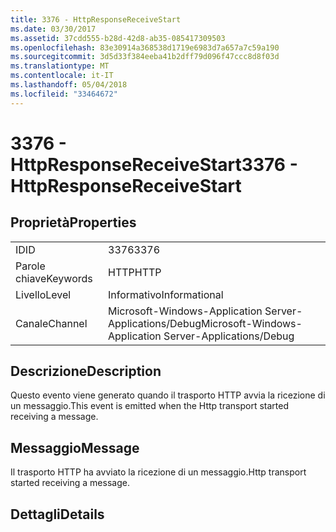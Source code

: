 ```yaml
---
title: 3376 - HttpResponseReceiveStart
ms.date: 03/30/2017
ms.assetid: 37cdd555-b28d-42d8-ab35-085417309503
ms.openlocfilehash: 83e30914a368538d1719e6983d7a657a7c59a190
ms.sourcegitcommit: 3d5d33f384eeba41b2dff79d096f47ccc8d8f03d
ms.translationtype: MT
ms.contentlocale: it-IT
ms.lasthandoff: 05/04/2018
ms.locfileid: "33464672"
---
```

# <a name="3376---httpresponsereceivestart"></a><span data-ttu-id="6e63d-102">3376 - HttpResponseReceiveStart</span><span class="sxs-lookup"><span data-stu-id="6e63d-102">3376 - HttpResponseReceiveStart</span></span>
## <a name="properties"></a><span data-ttu-id="6e63d-103">Proprietà</span><span class="sxs-lookup"><span data-stu-id="6e63d-103">Properties</span></span>  
  
|||  
|-|-|  
|<span data-ttu-id="6e63d-104">ID</span><span class="sxs-lookup"><span data-stu-id="6e63d-104">ID</span></span>|<span data-ttu-id="6e63d-105">3376</span><span class="sxs-lookup"><span data-stu-id="6e63d-105">3376</span></span>|  
|<span data-ttu-id="6e63d-106">Parole chiave</span><span class="sxs-lookup"><span data-stu-id="6e63d-106">Keywords</span></span>|<span data-ttu-id="6e63d-107">HTTP</span><span class="sxs-lookup"><span data-stu-id="6e63d-107">HTTP</span></span>|  
|<span data-ttu-id="6e63d-108">Livello</span><span class="sxs-lookup"><span data-stu-id="6e63d-108">Level</span></span>|<span data-ttu-id="6e63d-109">Informativo</span><span class="sxs-lookup"><span data-stu-id="6e63d-109">Informational</span></span>|  
|<span data-ttu-id="6e63d-110">Canale</span><span class="sxs-lookup"><span data-stu-id="6e63d-110">Channel</span></span>|<span data-ttu-id="6e63d-111">Microsoft-Windows-Application Server-Applications/Debug</span><span class="sxs-lookup"><span data-stu-id="6e63d-111">Microsoft-Windows-Application Server-Applications/Debug</span></span>|  
  
## <a name="description"></a><span data-ttu-id="6e63d-112">Descrizione</span><span class="sxs-lookup"><span data-stu-id="6e63d-112">Description</span></span>  
 <span data-ttu-id="6e63d-113">Questo evento viene generato quando il trasporto HTTP avvia la ricezione di un messaggio.</span><span class="sxs-lookup"><span data-stu-id="6e63d-113">This event is emitted when the Http transport started receiving a message.</span></span>  
  
## <a name="message"></a><span data-ttu-id="6e63d-114">Messaggio</span><span class="sxs-lookup"><span data-stu-id="6e63d-114">Message</span></span>  
 <span data-ttu-id="6e63d-115">Il trasporto HTTP ha avviato la ricezione di un messaggio.</span><span class="sxs-lookup"><span data-stu-id="6e63d-115">Http transport started receiving a message.</span></span>  
  
## <a name="details"></a><span data-ttu-id="6e63d-116">Dettagli</span><span class="sxs-lookup"><span data-stu-id="6e63d-116">Details</span></span>
